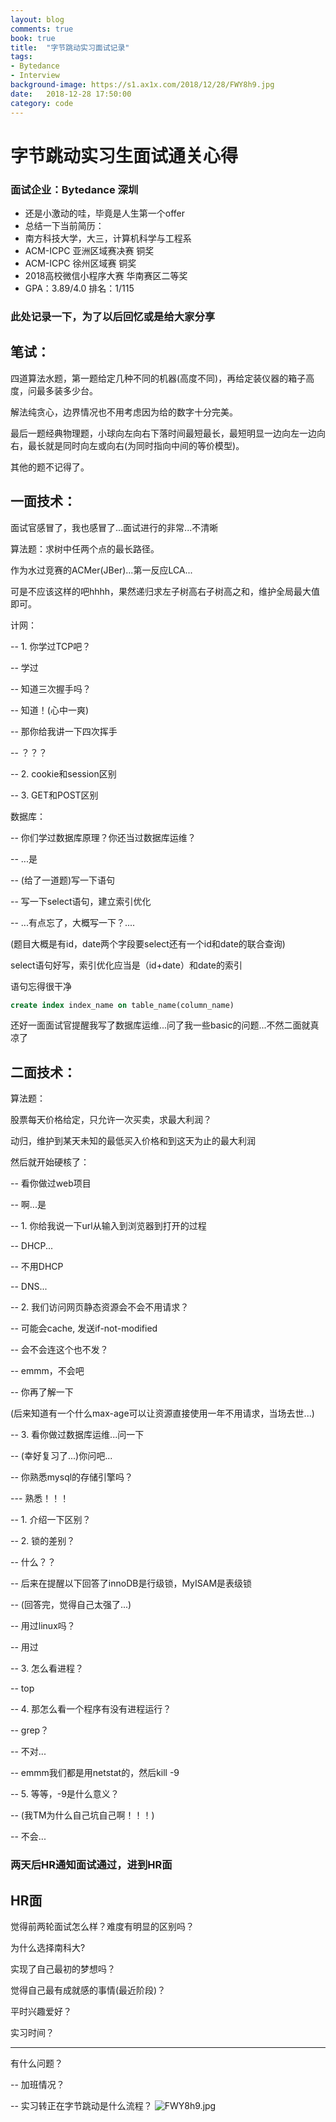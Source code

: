 ```yaml
---
layout: blog
comments: true
book: true
title:  "字节跳动实习面试记录"
tags:
- Bytedance
- Interview
background-image: https://s1.ax1x.com/2018/12/28/FWY8h9.jpg
date:   2018-12-28 17:50:00
category: code
---
```


# 字节跳动实习生面试通关心得

### 面试企业：Bytedance 深圳

- 还是小激动的哇，毕竟是人生第一个offer
- 总结一下当前简历：
- 南方科技大学，大三，计算机科学与工程系
- ACM-ICPC 亚洲区域赛决赛 铜奖
- ACM-ICPC 徐州区域赛 铜奖
- 2018高校微信小程序大赛 华南赛区二等奖
- GPA：3.89/4.0 排名：1/115

### 此处记录一下，为了以后回忆或是给大家分享

## 笔试：

四道算法水题，第一题给定几种不同的机器(高度不同)，再给定装仪器的箱子高度，问最多装多少台。

解法纯贪心，边界情况也不用考虑因为给的数字十分完美。

最后一题经典物理题，小球向左向右下落时间最短最长，最短明显一边向左一边向右，最长就是同时向左或向右(为同时指向中间的等价模型)。

其他的题不记得了。

## 一面技术：

面试官感冒了，我也感冒了...面试进行的非常...不清晰

算法题：求树中任两个点的最长路径。

作为水过竞赛的ACMer(JBer)...第一反应LCA...

可是不应该这样的吧hhhh，果然递归求左子树高右子树高之和，维护全局最大值即可。

计网：

-- 1. 你学过TCP吧？

-- 学过

-- 知道三次握手吗？

-- 知道！(心中一爽)

-- 那你给我讲一下四次挥手

-- ？？？

-- 2. cookie和session区别

-- 3. GET和POST区别

数据库：

-- 你们学过数据库原理？你还当过数据库运维？

-- ...是

-- (给了一道题)写一下语句

-- 写一下select语句，建立索引优化

-- ...有点忘了，大概写一下？....

(题目大概是有id，date两个字段要select还有一个id和date的联合查询)

select语句好写，索引优化应当是（id+date）和date的索引

语句忘得很干净

```sql
create index index_name on table_name(column_name)
```

还好一面面试官提醒我写了数据库运维...问了我一些basic的问题...不然二面就真凉了

## 二面技术：

算法题：

股票每天价格给定，只允许一次买卖，求最大利润？

动归，维护到某天未知的最低买入价格和到这天为止的最大利润

然后就开始硬核了：

-- 看你做过web项目

-- 啊...是

-- 1. 你给我说一下url从输入到浏览器到打开的过程

-- DHCP...

-- 不用DHCP

-- DNS...

-- 2. 我们访问网页静态资源会不会不用请求？

-- 可能会cache, 发送if-not-modified

-- 会不会连这个也不发？

-- emmm，不会吧

-- 你再了解一下

(后来知道有一个什么max-age可以让资源直接使用一年不用请求，当场去世...)

-- 3. 看你做过数据库运维...问一下

-- (幸好复习了...)你问吧...

-- 你熟悉mysql的存储引擎吗？

--- 熟悉！！！

-- 1. 介绍一下区别？

-- 2. 锁的差别？

-- 什么？？

-- 后来在提醒以下回答了innoDB是行级锁，MyISAM是表级锁

-- (回答完，觉得自己太强了...)

-- 用过linux吗？

-- 用过

-- 3. 怎么看进程？

-- top

-- 4. 那怎么看一个程序有没有进程运行？

-- grep？

-- 不对...

-- emmm我们都是用netstat的，然后kill -9

-- 5. 等等，-9是什么意义？

-- (我TM为什么自己坑自己啊！！！)

-- 不会...

### 两天后HR通知面试通过，进到HR面

## HR面

觉得前两轮面试怎么样？难度有明显的区别吗？

为什么选择南科大?

实现了自己最初的梦想吗？

觉得自己最有成就感的事情(最近阶段)？

平时兴趣爱好？

实习时间？

------

有什么问题？

-- 加班情况？

-- 实习转正在字节跳动是什么流程？
![FWY8h9.jpg](https://s1.ax1x.com/2018/12/28/FWY8h9.jpg)

